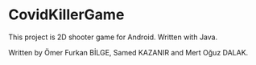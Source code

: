 # CovidKillerGame
This project is 2D shooter game for Android. Written with Java.

Written by Ömer Furkan BİLGE, Samed KAZANIR and Mert Oğuz DALAK.
